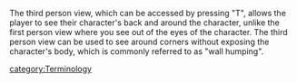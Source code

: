The third person view, which can be accessed by pressing "T", allows the
player to see their character's back and around the character, unlike
the first person view where you see out of the eyes of the character.
The third person view can be used to see around corners without exposing
the character's body, which is commonly referred to as "wall humping".

[category:Terminology](category:Terminology.md)
